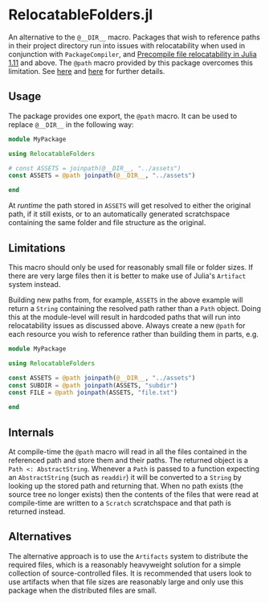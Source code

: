 # RelocatableFolders.jl

An alternative to the `@__DIR__` macro. Packages that wish to reference paths
in their project directory run into issues with relocatability when used in
conjunction with `PackageCompiler`, and [Precompile file relocatability in
Julia 1.11][precompile-reloc] and above. The `@path` macro provided by this
package overcomes this limitation. See [here][pkgcompiler] and
[here][julia-issue] for further details.

[precompile-reloc]: https://julialang.org/blog/2024/10/julia-1.11-highlights/#precompile_file_relocatability
[pkgcompiler]: https://julialang.github.io/PackageCompiler.jl/stable/apps.html#relocatability
[julia-issue]: https://github.com/JuliaLang/julia/issues/38696

## Usage

The package provides one export, the `@path` macro. It can be used to replace
`@__DIR__` in the following way:

```julia
module MyPackage

using RelocatableFolders

# const ASSETS = joinpath(@__DIR__, "../assets")
const ASSETS = @path joinpath(@__DIR__, "../assets")

end
```

At *runtime* the path stored in `ASSETS` will get resolved to either the
original path, if it still exists, or to an automatically generated
scratchspace containing the same folder and file structure as the original.

## Limitations

This macro should only be used for reasonably small file or folder sizes. If
there are very large files then it is better to make use of Julia's `Artifact`
system instead.

Building new paths from, for example, `ASSETS` in the above example will return
a `String` containing the resolved path rather than a `Path` object. Doing this
at the module-level will result in hardcoded paths that will run into
relocatability issues as discussed above. Always create a new `@path` for
each resource you wish to reference rather than building them in parts, e.g.

```julia
module MyPackage

using RelocatableFolders

const ASSETS = @path joinpath(@__DIR__, "../assets")
const SUBDIR = @path joinpath(ASSETS, "subdir")
const FILE = @path joinpath(ASSETS, "file.txt")

end
```

## Internals

At compile-time the `@path` macro will read in all the files contained in the
referenced path and store them and their paths. The returned object is a
`Path <: AbstractString`. Whenever a `Path` is passed to a function
expecting an `AbstractString` (such as `readdir`) it will be converted to a
`String` by looking up the stored path and returning that. When no path exists
(the source tree no longer exists) then the contents of the files that were
read at compile-time are written to a `Scratch` scratchspace and that path is
returned instead.

## Alternatives

The alternative approach is to use the `Artifacts` system to distribute the
required files, which is a reasonably heavyweight solution for a simple
collection of source-controlled files. It is recommended that users look to use
artifacts when that file sizes are reasonably large and only use this package
when the distributed files are small.
